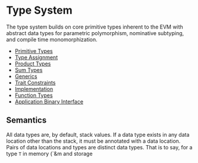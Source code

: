 # Type System

The type system builds on core primitive types inherent to the EVM with abstract data types for
parametric polymorphism, nominative subtyping, and compile time monomorphization.

- [Primitive Types](./type-system/primitive-types.md)
- [Type Assignment](./type-system/assignment.md)
- [Product Types](./type-system/product-types.md)
- [Sum Types](./type-system/sum-types.md)
- [Generics](./type-system/generics.md)
- [Trait Constraints](./type-system/traits.md)
- [Implementation](./type-system/implementation.md)
- [Function Types](./type-system/function-types.md)
- [Application Binary Interface](./type-system/abi.md)

## Semantics

All data types are, by default, stack values. If a data type exists in any data location other than
the stack, it must be annotated with a data location. Pairs of data locations and types are distinct
data types. That is to say, for a type `T` in memory (`&m and storage 
